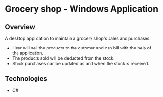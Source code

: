 # Grocery shop - Windows Application
## Overview
A desktop application to maintain a grocery shop's sales and purchases. 
- User will sell the products to the cutomer and can bill with the help of the application.
- The products sold will be deducted from the stock.
- Stock purchases can be updated as and when the stock is received.

## Technologies
- C#
